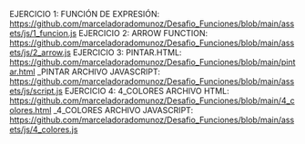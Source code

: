 EJERCICIO 1: FUNCIÓN DE EXPRESIÓN: https://github.com/marceladoradomunoz/Desafio_Funciones/blob/main/assets/js/1_funcion.js
EJERCICIO 2: ARROW FUNCTION: https://github.com/marceladoradomunoz/Desafio_Funciones/blob/main/assets/js/2_arrow.js
EJERCICIO 3: PINTAR.HTML: https://github.com/marceladoradomunoz/Desafio_Funciones/blob/main/pintar.html
_PINTAR ARCHIVO JAVASCRIPT: https://github.com/marceladoradomunoz/Desafio_Funciones/blob/main/assets/js/script.js
EJERCICIO 4: 4_COLORES ARCHIVO HTML: https://github.com/marceladoradomunoz/Desafio_Funciones/blob/main/4_colores.html
_4_COLORES ARCHIVO JAVASCRIPT: https://github.com/marceladoradomunoz/Desafio_Funciones/blob/main/assets/js/4_colores.js
